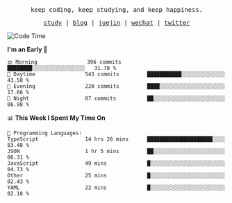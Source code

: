 <p align="center">
  <samp>
    <span>keep coding, keep studying, and keep happiness.</span>
  </samp>
</p>

<p align="center">
  <samp>
    <a href="https://github.com/ouduidui/fe-study">study</a> |
    <a href="https://deweyou.me">blog</a>  |
    <a href="https://juejin.cn/user/4309700183594366">juejin</a> |
    <a href="https://user-images.githubusercontent.com/54696834/165071004-6509e3f2-90c3-448c-9d92-3da42b0c2021.jpeg">wechat</a> |
    <a href="https://twitter.com/ouduidui">twitter</a>
  </samp>
</p>

<!--START_SECTION:waka-->
![Code Time](http://img.shields.io/badge/Code%20Time-4%2C537%20hrs%2057%20mins-blue)

**I'm an Early 🐤** 

```text
🌞 Morning                396 commits         ████████░░░░░░░░░░░░░░░░░   31.78 % 
🌆 Daytime                543 commits         ███████████░░░░░░░░░░░░░░   43.58 % 
🌃 Evening                220 commits         ████░░░░░░░░░░░░░░░░░░░░░   17.66 % 
🌙 Night                  87 commits          ██░░░░░░░░░░░░░░░░░░░░░░░   06.98 % 
```


📊 **This Week I Spent My Time On** 

```text
💬 Programming Languages: 
TypeScript               14 hrs 26 mins      █████████████████████░░░░   83.48 % 
JSON                     1 hr 5 mins         ██░░░░░░░░░░░░░░░░░░░░░░░   06.31 % 
JavaScript               49 mins             █░░░░░░░░░░░░░░░░░░░░░░░░   04.73 % 
Other                    25 mins             █░░░░░░░░░░░░░░░░░░░░░░░░   02.43 % 
YAML                     22 mins             █░░░░░░░░░░░░░░░░░░░░░░░░   02.18 % 
```


<!--END_SECTION:waka-->
